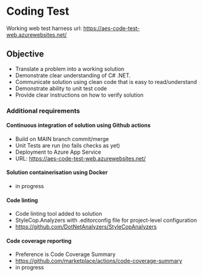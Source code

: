 # Coding Test

Working web test harness url: https://aes-code-test-web.azurewebsites.net/

## Objective
- Translate a problem into a working solution
- Demonstrate clear understanding of C# .NET.
- Communicate solution using clean code that is easy to read/understand
- Demonstrate ability to unit test code
- Provide clear instructions on how to verify solution

### Additional requirements

#### Continuous integration of solution using Github actions 
- Build on MAIN branch commit/merge
- Unit Tests are run (no fails checks as yet)
- Deployment to Azure App Service
- URL: https://aes-code-test-web.azurewebsites.net/

#### Solution containerisation using Docker
- in progress

#### Code linting
- Code linting tool added to solution 
- StyleCop.Analyzers with .editorconfig file for project-level configuration
- https://github.com/DotNetAnalyzers/StyleCopAnalyzers

#### Code coverage reporting
- Preference is Code Coverage Summary
- https://github.com/marketplace/actions/code-coverage-summary
- in progress

